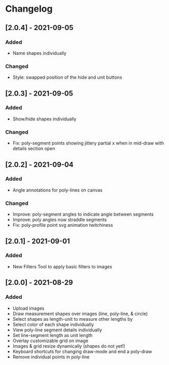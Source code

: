 # Changelog

## [2.0.4] - 2021-09-05
### Added
- Name shapes individually

### Changed
- Style: swapped position of the hide and unit buttons


## [2.0.3] - 2021-09-05
### Added
- Show/hide shapes individually

### Changed
- Fix: poly-segment points showing jittery partial x when in mid-draw with details section open


## [2.0.2] - 2021-09-04
### Added
- Angle annotations for poly-lines on canvas

### Changed
- Improve: poly-segment angles to indicate angle between segments
- Improve: poly angles now straddle segments
- Fix: poly-profile point svg animation twitchiness


## [2.0.1] - 2021-09-01
### Added
- New Filters Tool to apply basic filters to images


## [2.0.0] - 2021-08-29
### Added
- Upload images
- Draw measurement shapes over images (line, poly-line, & circle)
- Select shapes as length-unit to measure other lengths by
- Select color of each shape individually
- View poly-line segment details individually
- Set line-segment length as unit length
- Overlay customizable grid on image
- Images & grid resize dynamically (shapes do not yet!)
- Keyboard shortcuts for changing draw-mode and end a poly-draw
- Remove individual points in poly-line
